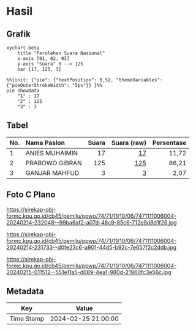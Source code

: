 # Hasil

## Grafik

```mermaid
xychart-beta
    title "Perolehan Suara Nasional"
    x-axis [01, 02, 03]
    y-axis "Suara" 0 --> 125
    bar [17, 125, 3]
```

```mermaid
%%{init: {"pie": {"textPosition": 0.5}, "themeVariables": {"pieOuterStrokeWidth": "5px"}} }%%
pie showData
    "1" : 17
    "2" : 125
    "3" : 3
```

## Tabel

| No. | Nama Paslon    | Suara | Suara (raw) | Persentase |
|:--- |:-------------- | -----:| -----------:| ----------:|
| 1   | ANIES MUHAIMIN | 17    | [17][p-1]   | 11,72      |
| 2   | PRABOWO GIBRAN | 125   | [125][p-2]  | 86,21      |
| 3   | GANJAR MAHFUD  | 3     | [3][p-3]    | 2,07       |


[p-1]: https://github.com/gigit-pemilu/pemilu-2024/blob/main/pilpres/hitung-suara/sub/74-sulawesi-tenggara/sub/71-kota-kendari/sub/11-nambo/sub/1006-tondonggeu/sub/004-tps/sub/paslon-1.txt
[p-2]: https://github.com/gigit-pemilu/pemilu-2024/blob/main/pilpres/hitung-suara/sub/74-sulawesi-tenggara/sub/71-kota-kendari/sub/11-nambo/sub/1006-tondonggeu/sub/004-tps/sub/paslon-2.txt
[p-3]: https://github.com/gigit-pemilu/pemilu-2024/blob/main/pilpres/hitung-suara/sub/74-sulawesi-tenggara/sub/71-kota-kendari/sub/11-nambo/sub/1006-tondonggeu/sub/004-tps/sub/paslon-3.txt

## Foto C Plano

https://sirekap-obj-formc.kpu.go.id/cb45/pemilu/ppwp/74/71/11/10/06/7471111006004-20240214-232048--99ba6af2-a07d-48c9-85c6-712e9d8d1f26.jpg

https://sirekap-obj-formc.kpu.go.id/cb45/pemilu/ppwp/74/71/11/10/06/7471111006004-20240214-231733--d0fe23c6-a901-44d5-b92c-7e657f2c2ddb.jpg

https://sirekap-obj-formc.kpu.go.id/cb45/pemilu/ppwp/74/71/11/10/06/7471111006004-20240215-011512--551e11a5-d089-4ea1-980d-21960fc3e56c.jpg


## Metadata

| Key        | Value               |
| ---------- | ------------------- |
| Time Stamp | 2024-02-25 21:00:00 |




